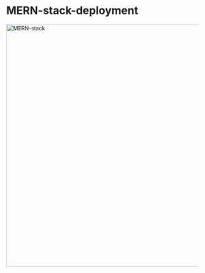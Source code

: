 # MERN-stack-deployment

<img width="638" alt="MERN-stack" src="https://user-images.githubusercontent.com/93732510/165157602-d8e7afb0-fcf8-4267-8496-4ff10cf4173b.png">
